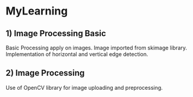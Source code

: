 # MyLearning


## 1) Image Processing Basic

Basic Processing apply on images. Image imported from skimage library. Implementation of horizontal and vertical edge detection.

## 2) Image Processing

Use of OpenCV library for image uploading and preprocessing.  
   
